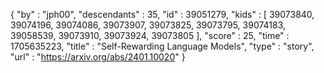 {
  "by" : "jph00",
  "descendants" : 35,
  "id" : 39051279,
  "kids" : [ 39073840, 39074196, 39074086, 39073907, 39073825, 39073795, 39074183, 39058539, 39073910, 39073924, 39073805 ],
  "score" : 25,
  "time" : 1705635223,
  "title" : "Self-Rewarding Language Models",
  "type" : "story",
  "url" : "https://arxiv.org/abs/2401.10020"
}
